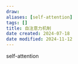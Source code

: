 ```yaml
---
draw:
aliases: [self-attention]
tags: []
title: 自注意力机制
date created: 2024-07-18
date modified: 2024-11-12
---
```


self-attention
